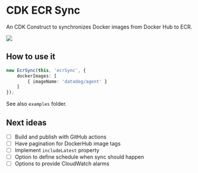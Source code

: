 # CDK ECR Sync

An CDK Construct to synchronizes Docker images from Docker Hub to ECR.

![](https://github.com/pgarbe/cdk-ecr-sync/workflows/Build/badge.svg)

## How to use it

```typescript
new EcrSync(this, 'ecrSync', {
    dockerImages: [
        { imageName: 'datadog/agent' }
    ]
});
```

See also `examples` folder.

## Next ideas
- [ ] Build and publish with GitHub actions
- [ ] Have pagination for DockerHub image tags
- [ ] Implement `includeLatest` property
- [ ] Option to define schedule when sync should happen
- [ ] Options to provide CloudWatch alarms
